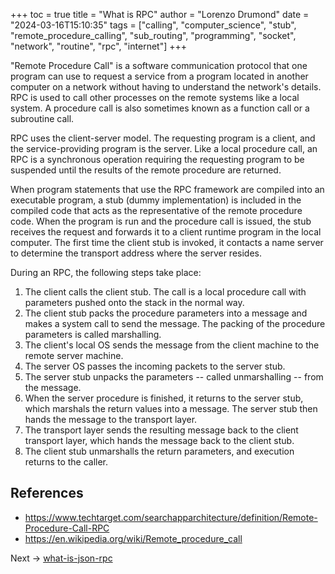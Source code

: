 +++
toc = true
title = "What is RPC"
author = "Lorenzo Drumond"
date = "2024-03-16T15:10:35"
tags = ["calling",  "computer_science",  "stub",  "remote_procedure_calling",  "sub_routing",  "programming",  "socket",  "network",  "routine",  "rpc",  "internet"]
+++


"Remote Procedure Call" is a software communication protocol that one program can use to request a service from a program located in another computer on a network without having to understand the network's details. RPC is used to call other processes on the remote systems like a local system. A procedure call is also sometimes known as a function call or a subroutine call.

RPC uses the client-server model. The requesting program is a client, and the service-providing program is the server. Like a local procedure call, an RPC is a synchronous operation requiring the requesting program to be suspended until the results of the remote procedure are returned.

When program statements that use the RPC framework are compiled into an executable program, a stub (dummy implementation) is included in the compiled code that acts as the representative of the remote procedure code. When the program is run and the procedure call is issued, the stub receives the request and forwards it to a client runtime program in the local computer. The first time the client stub is invoked, it contacts a name server to determine the transport address where the server resides.

During an RPC, the following steps take place:

1. The client calls the client stub. The call is a local procedure call with parameters pushed onto the stack in the normal way.
2. The client stub packs the procedure parameters into a message and makes a system call to send the message. The packing of the procedure parameters is called marshalling.
3. The client's local OS sends the message from the client machine to the remote server machine.
4. The server OS passes the incoming packets to the server stub.
5. The server stub unpacks the parameters -- called unmarshalling -- from the message.
6. When the server procedure is finished, it returns to the server stub, which marshals the return values into a message. The server stub then hands the message to the transport layer.
7. The transport layer sends the resulting message back to the client transport layer, which hands the message back to the client stub.
8. The client stub unmarshalls the return parameters, and execution returns to the caller.


## References
- https://www.techtarget.com/searchapparchitecture/definition/Remote-Procedure-Call-RPC
- https://en.wikipedia.org/wiki/Remote_procedure_call

Next -> [what-is-json-rpc](/wiki/what-is-json-rpc/)
